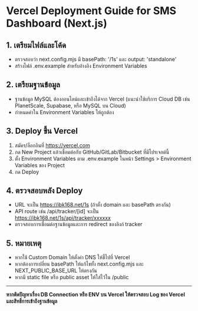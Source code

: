 # Vercel Deployment Guide for SMS Dashboard (Next.js)

## 1. เตรียมไฟล์และโค้ด
- ตรวจสอบว่า next.config.mjs มี basePath: '/1s' และ output: 'standalone'
- สร้างไฟล์ .env.example สำหรับอ้างอิง Environment Variables

## 2. เตรียมฐานข้อมูล
- ฐานข้อมูล MySQL ต้องออนไลน์และเข้าถึงได้จาก Vercel (แนะนำใช้บริการ Cloud DB เช่น PlanetScale, Supabase, หรือ MySQL บน Cloud)
- กำหนดค่าใน Environment Variables ให้ถูกต้อง

## 3. Deploy ขึ้น Vercel
1. สมัคร/ล็อกอินที่ https://vercel.com
2. กด New Project แล้วเชื่อมต่อกับ GitHub/GitLab/Bitbucket ที่มีโปรเจกต์นี้
3. ตั้ง Environment Variables ตาม .env.example ในหน้า Settings > Environment Variables ของ Project
4. กด Deploy

## 4. ตรวจสอบหลัง Deploy
- URL จะเป็น https://ibk168.net/1s (ถ้าตั้ง domain และ basePath ตรงกัน)
- API route เช่น /api/tracker/[id] จะเป็น https://ibk168.net/1s/api/tracker/xxxxxx
- ตรวจสอบการเชื่อมต่อฐานข้อมูลและการ redirect ของลิงก์ tracker

## 5. หมายเหตุ
- หากใช้ Custom Domain ให้ตั้งค่า DNS ให้ชี้ไปที่ Vercel
- หากต้องการเปลี่ยน basePath ให้แก้ไขทั้ง next.config.mjs และ NEXT_PUBLIC_BASE_URL ให้ตรงกัน
- หากมี static file หรือ public asset ให้ใส่ไว้ใน /public

---

**หากติดปัญหาเรื่อง DB Connection หรือ ENV บน Vercel ให้ตรวจสอบ Log ของ Vercel และสิทธิ์การเข้าถึงฐานข้อมูล**
